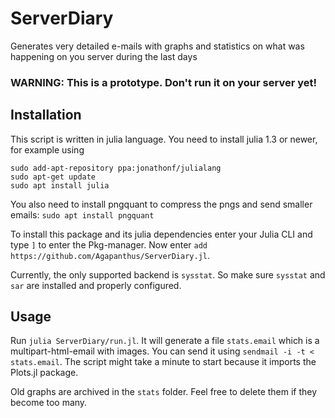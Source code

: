 # ServerDiary
Generates very detailed e-mails with graphs and statistics on what was happening on you server during the last days

### WARNING: This is a prototype. Don't run it on your server yet!

## Installation

This script is written in julia language. You need to install julia 1.3 or newer, for example using

```
sudo add-apt-repository ppa:jonathonf/julialang
sudo apt-get update
sudo apt install julia
```
You also need to install pngquant to compress the pngs and send smaller emails: `sudo apt install pngquant`

To install this package and its julia dependencies enter your Julia CLI and type `]` to enter the Pkg-manager. Now enter `add https://github.com/Agapanthus/ServerDiary.jl`.

Currently, the only supported backend is `sysstat`. So make sure `sysstat` and `sar` are installed and properly configured.

## Usage

Run `julia ServerDiary/run.jl`. It will generate a file `stats.email` which is a multipart-html-email with images. You can send it using `sendmail -i -t < stats.email`.
The script might take a minute to start because it imports the Plots.jl package.

Old graphs are archived in the `stats` folder. Feel free to delete them if they become too many.